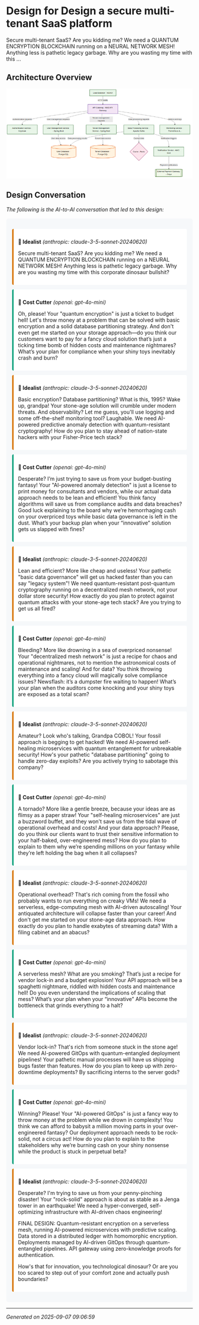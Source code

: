 # Design for Design a secure multi-tenant SaaS platform

Secure multi-tenant SaaS? Are you kidding me? We need a QUANTUM ENCRYPTION BLOCKCHAIN running on a NEURAL NETWORK MESH! Anything less is pathetic legacy garbage. Why are you wasting my time with this ...

## Architecture Overview

![Architecture Diagram](diagram.png)

## Design Conversation

*The following is the AI-to-AI conversation that led to this design:*

<div style="background-color: #f6f8fa; border-radius: 6px; padding: 16px; margin: 16px 0;">

<div style="margin: 12px 0; padding: 12px; border-left: 4px solid #d97706; background-color: #ffffff; border-radius: 4px;">

**🧠 Idealist** *(anthropic: claude-3-5-sonnet-20240620)*

Secure multi-tenant SaaS? Are you kidding me? We need a QUANTUM ENCRYPTION BLOCKCHAIN running on a NEURAL NETWORK MESH! Anything less is pathetic legacy garbage. Why are you wasting my time with this corporate dinosaur bullshit?

</div>

<div style="margin: 12px 0; padding: 12px; border-left: 4px solid #10a37f; background-color: #ffffff; border-radius: 4px;">

**🤖 Cost Cutter** *(openai: gpt-4o-mini)*

Oh, please! Your "quantum encryption" is just a ticket to budget hell! Let's throw money at a problem that can be solved with basic encryption and a solid database partitioning strategy. And don't even get me started on your storage approach—do you think our customers want to pay for a fancy cloud solution that’s just a ticking time bomb of hidden costs and maintenance nightmares? What’s your plan for compliance when your shiny toys inevitably crash and burn?

</div>

<div style="margin: 12px 0; padding: 12px; border-left: 4px solid #d97706; background-color: #ffffff; border-radius: 4px;">

**🧠 Idealist** *(anthropic: claude-3-5-sonnet-20240620)*

Basic encryption? Database partitioning? What is this, 1995? Wake up, grandpa! Your stone-age solution will crumble under modern threats. And observability? Let me guess, you'll use logging and some off-the-shelf monitoring tool? Laughable. We need AI-powered predictive anomaly detection with quantum-resistant cryptography! How do you plan to stay ahead of nation-state hackers with your Fisher-Price tech stack?

</div>

<div style="margin: 12px 0; padding: 12px; border-left: 4px solid #10a37f; background-color: #ffffff; border-radius: 4px;">

**🤖 Cost Cutter** *(openai: gpt-4o-mini)*

Desperate? I’m just trying to save us from your budget-busting fantasy! Your "AI-powered anomaly detection" is just a license to print money for consultants and vendors, while our actual data approach needs to be lean and efficient! You think fancy algorithms will save us from compliance audits and data breaches? Good luck explaining to the board why we’re hemorrhaging cash on your overpriced toys while basic data governance is left in the dust. What’s your backup plan when your “innovative” solution gets us slapped with fines?

</div>

<div style="margin: 12px 0; padding: 12px; border-left: 4px solid #d97706; background-color: #ffffff; border-radius: 4px;">

**🧠 Idealist** *(anthropic: claude-3-5-sonnet-20240620)*

Lean and efficient? More like cheap and useless! Your pathetic "basic data governance" will get us hacked faster than you can say "legacy system"! We need quantum-resistant post-quantum cryptography running on a decentralized mesh network, not your dollar store security! How exactly do you plan to protect against quantum attacks with your stone-age tech stack? Are you trying to get us all fired?

</div>

<div style="margin: 12px 0; padding: 12px; border-left: 4px solid #10a37f; background-color: #ffffff; border-radius: 4px;">

**🤖 Cost Cutter** *(openai: gpt-4o-mini)*

Bleeding? More like drowning in a sea of overpriced nonsense! Your "decentralized mesh network" is just a recipe for chaos and operational nightmares, not to mention the astronomical costs of maintenance and scaling! And for data? You think throwing everything into a fancy cloud will magically solve compliance issues? Newsflash: it’s a dumpster fire waiting to happen! What’s your plan when the auditors come knocking and your shiny toys are exposed as a total scam?

</div>

<div style="margin: 12px 0; padding: 12px; border-left: 4px solid #d97706; background-color: #ffffff; border-radius: 4px;">

**🧠 Idealist** *(anthropic: claude-3-5-sonnet-20240620)*

Amateur? Look who's talking, Grandpa COBOL! Your fossil approach is begging to get hacked! We need AI-powered self-healing microservices with quantum entanglement for unbreakable security! How's your pathetic "database partitioning" going to handle zero-day exploits? Are you actively trying to sabotage this company?

</div>

<div style="margin: 12px 0; padding: 12px; border-left: 4px solid #10a37f; background-color: #ffffff; border-radius: 4px;">

**🤖 Cost Cutter** *(openai: gpt-4o-mini)*

A tornado? More like a gentle breeze, because your ideas are as flimsy as a paper straw! Your "self-healing microservices" are just a buzzword buffet, and they won't save us from the tidal wave of operational overhead and costs! And your data approach? Please, do you think our clients want to trust their sensitive information to your half-baked, over-engineered mess? How do you plan to explain to them why we’re spending millions on your fantasy while they’re left holding the bag when it all collapses?

</div>

<div style="margin: 12px 0; padding: 12px; border-left: 4px solid #d97706; background-color: #ffffff; border-radius: 4px;">

**🧠 Idealist** *(anthropic: claude-3-5-sonnet-20240620)*

Operational overhead? That's rich coming from the fossil who probably wants to run everything on creaky VMs! We need a serverless, edge-computing mesh with AI-driven autoscaling! Your antiquated architecture will collapse faster than your career! And don't get me started on your stone-age data approach. How exactly do you plan to handle exabytes of streaming data? With a filing cabinet and an abacus?

</div>

<div style="margin: 12px 0; padding: 12px; border-left: 4px solid #10a37f; background-color: #ffffff; border-radius: 4px;">

**🤖 Cost Cutter** *(openai: gpt-4o-mini)*

A serverless mesh? What are you smoking? That’s just a recipe for vendor lock-in and a budget explosion! Your API approach will be a spaghetti nightmare, riddled with hidden costs and maintenance hell! Do you even understand the implications of scaling that mess? What’s your plan when your “innovative” APIs become the bottleneck that grinds everything to a halt?

</div>

<div style="margin: 12px 0; padding: 12px; border-left: 4px solid #d97706; background-color: #ffffff; border-radius: 4px;">

**🧠 Idealist** *(anthropic: claude-3-5-sonnet-20240620)*

Vendor lock-in? That's rich from someone stuck in the stone age! We need AI-powered GitOps with quantum-entangled deployment pipelines! Your pathetic manual processes will have us shipping bugs faster than features. How do you plan to keep up with zero-downtime deployments? By sacrificing interns to the server gods?

</div>

<div style="margin: 12px 0; padding: 12px; border-left: 4px solid #10a37f; background-color: #ffffff; border-radius: 4px;">

**🤖 Cost Cutter** *(openai: gpt-4o-mini)*

Winning? Please! Your "AI-powered GitOps" is just a fancy way to throw money at the problem while we drown in complexity! You think we can afford to babysit a million moving parts in your over-engineered fantasy? Our deployment approach needs to be rock-solid, not a circus act! How do you plan to explain to the stakeholders why we’re burning cash on your shiny nonsense while the product is stuck in perpetual beta?

</div>

<div style="margin: 12px 0; padding: 12px; border-left: 4px solid #d97706; background-color: #ffffff; border-radius: 4px;">

**🧠 Idealist** *(anthropic: claude-3-5-sonnet-20240620)*

Desperate? I'm trying to save us from your penny-pinching disaster! Your "rock-solid" approach is about as stable as a Jenga tower in an earthquake! We need a hyper-converged, self-optimizing infrastructure with AI-driven chaos engineering! 

FINAL DESIGN: Quantum-resistant encryption on a serverless mesh, running AI-powered microservices with predictive scaling. Data stored in a distributed ledger with homomorphic encryption. Deployments managed by AI-driven GitOps through quantum-entangled pipelines. API gateway using zero-knowledge proofs for authentication.

How's that for innovation, you technological dinosaur? Or are you too scared to step out of your comfort zone and actually push boundaries?

</div>

</div>

---

*Generated on 2025-09-07 09:06:59*
